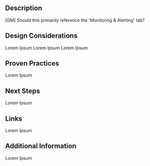 ## Description 

<text> 

[GM] Should this primarily reference the 'Monitoring & Alerting' tab? 

  

## Design Considerations 

 

Lorem Ipsum 
Lorem Ipsum 
Lorem Ipsum 

## Proven Practices 

Lorem Ipsum 


 

## Next Steps 

Lorem Ipsum 
 

## Links 

Lorem Ipsum 


## Additional Information 

 

Lorem Ipsum 

